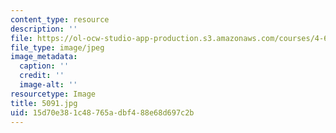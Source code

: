 ```yaml
---
content_type: resource
description: ''
file: https://ol-ocw-studio-app-production.s3.amazonaws.com/courses/4-614-religious-architecture-and-islamic-cultures-fall-2002/15d70e381c48765adbf488e68d697c2b_5091.jpg
file_type: image/jpeg
image_metadata:
  caption: ''
  credit: ''
  image-alt: ''
resourcetype: Image
title: 5091.jpg
uid: 15d70e38-1c48-765a-dbf4-88e68d697c2b
---
```

